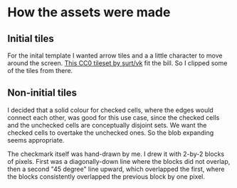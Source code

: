 # How the assets were made

## Initial tiles

For the inital template I wanted arrow tiles and a a little character to move around the screen. [This CC0 tileset by surt/vk](https://opengameart.org/content/roblocks) fit the bill. So I clipped some of the tiles from there.

## Non-initial tiles

I decided that a solid colour for checked cells, where the edges would connect each other, was good for this use case, since the checked cells and the unchecked cells are conceptually disjoint sets. We want the checked cells to overtake the unchecked ones. So the blob expanding seems appropriate.

The checkmark itself was hand-drawn by me. I drew it with 2-by-2 blocks of pixels. First was a diagonally-down line where the blocks did not overlap, then a second "45 degree" line upward, which overlapped the first, where the blocks consistently overlapped the previous block by one pixel.